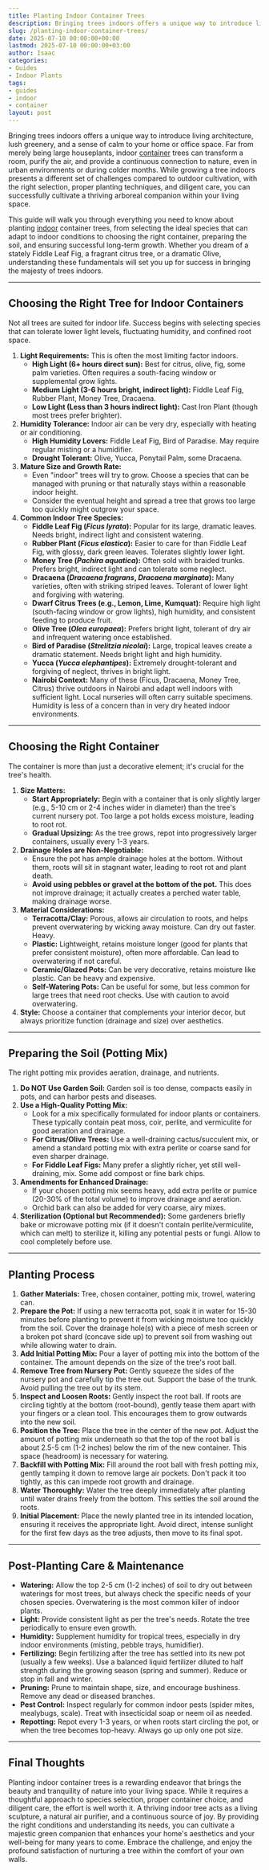 ```yaml
---
title: Planting Indoor Container Trees
description: Bringing trees indoors offers a unique way to introduce living architecture, lush greenery, and a sense of calm to your home or office space.
slug: /planting-indoor-container-trees/
date: 2025-07-10 00:00:00+00:00
lastmod: 2025-07-10 00:00:00+03:00
author: Isaac
categories:
- Guides
- Indoor Plants
tags:
- guides
- indoor
- container
layout: post
---
```

Bringing trees indoors offers a unique way to introduce living architecture, lush greenery, and a sense of calm to your home or office space. Far from merely being large houseplants, indoor [container](https://pestpolicy.com/10-trees-to-grow-in-containers/) trees can transform a room, purify the air, and provide a continuous connection to nature, even in urban environments or during colder months. While growing a tree indoors presents a different set of challenges compared to outdoor cultivation, with the right selection, proper planting techniques, and diligent care, you can successfully cultivate a thriving arboreal companion within your living space.

This guide will walk you through everything you need to know about planting [indoor](https://pestpolicy.com/best-indoor-flea-killer/) container trees, from selecting the ideal species that can adapt to indoor conditions to choosing the right container, preparing the soil, and ensuring successful long-term growth. Whether you dream of a stately Fiddle Leaf Fig, a fragrant citrus tree, or a dramatic Olive, understanding these fundamentals will set you up for success in bringing the majesty of trees indoors.

---

## Choosing the Right Tree for Indoor Containers

Not all trees are suited for indoor life. Success begins with selecting species that can tolerate lower light levels, fluctuating humidity, and confined root space.

1.  **Light Requirements:** This is often the most limiting factor indoors.
    * **High Light (6+ hours direct sun):** Best for citrus, olive, fig, some palm varieties. Often requires a south-facing window or supplemental grow lights.
    * **Medium Light (3-6 hours bright, indirect light):** Fiddle Leaf Fig, Rubber Plant, Money Tree, Dracaena.
    * **Low Light (Less than 3 hours indirect light):** Cast Iron Plant (though most trees prefer brighter).
2.  **Humidity Tolerance:** Indoor air can be very dry, especially with heating or air conditioning.
    * **High Humidity Lovers:** Fiddle Leaf Fig, Bird of Paradise. May require regular misting or a humidifier.
    * **Drought Tolerant:** Olive, Yucca, Ponytail Palm, some Dracaena.
3.  **Mature Size and Growth Rate:**
    * Even "indoor" trees will try to grow. Choose a species that can be managed with pruning or that naturally stays within a reasonable indoor height.
    * Consider the eventual height and spread  a tree that grows too large too quickly might outgrow your space.
4.  **Common Indoor Tree Species:**
    * **Fiddle Leaf Fig (*Ficus lyrata*):** Popular for its large, dramatic leaves. Needs bright, indirect light and consistent watering.
    * **Rubber Plant (*Ficus elastica*):** Easier to care for than Fiddle Leaf Fig, with glossy, dark green leaves. Tolerates slightly lower light.
    * **Money Tree (*Pachira aquatica*):** Often sold with braided trunks. Prefers bright, indirect light and can tolerate some neglect.
    * **Dracaena (*Dracaena fragrans*, *Dracaena marginata*):** Many varieties, often with striking striped leaves. Tolerant of lower light and forgiving with watering.
    * **Dwarf Citrus Trees (e.g., Lemon, Lime, Kumquat):** Require high light (south-facing window or grow lights), high humidity, and consistent feeding to produce fruit.
    * **Olive Tree (*Olea europaea*):** Prefers bright light, tolerant of dry air and infrequent watering once established.
    * **Bird of Paradise (*Strelitzia nicolai*):** Large, tropical leaves create a dramatic statement. Needs bright light and high humidity.
    * **Yucca (*Yucca elephantipes*):** Extremely drought-tolerant and forgiving of neglect, thrives in bright light.
    * **Nairobi Context:** Many of these (Ficus, Dracaena, Money Tree, Citrus) thrive outdoors in Nairobi and adapt well indoors with sufficient light. Local nurseries will often carry suitable specimens. Humidity is less of a concern than in very dry heated indoor environments.

---

## Choosing the Right Container

The container is more than just a decorative element; it's crucial for the tree's health.

1.  **Size Matters:**
    * **Start Appropriately:** Begin with a container that is only slightly larger (e.g., 5-10 cm or 2-4 inches wider in diameter) than the tree's current nursery pot. Too large a pot holds excess moisture, leading to root rot.
    * **Gradual Upsizing:** As the tree grows, repot into progressively larger containers, usually every 1-3 years.
2.  **Drainage Holes are Non-Negotiable:**
    * Ensure the pot has ample drainage holes at the bottom. Without them, roots will sit in stagnant water, leading to root rot and plant death.
    * **Avoid using pebbles or gravel at the bottom of the pot.** This does not improve drainage; it actually creates a perched water table, making drainage worse.
3.  **Material Considerations:**
    * **Terracotta/Clay:** Porous, allows air circulation to roots, and helps prevent overwatering by wicking away moisture. Can dry out faster. Heavy.
    * **Plastic:** Lightweight, retains moisture longer (good for plants that prefer consistent moisture), often more affordable. Can lead to overwatering if not careful.
    * **Ceramic/Glazed Pots:** Can be very decorative, retains moisture like plastic. Can be heavy and expensive.
    * **Self-Watering Pots:** Can be useful for some, but less common for large trees that need root checks. Use with caution to avoid overwatering.
4.  **Style:** Choose a container that complements your interior decor, but always prioritize function (drainage and size) over aesthetics.

---

## Preparing the Soil (Potting Mix)

The right potting mix provides aeration, drainage, and nutrients.

1.  **Do NOT Use Garden Soil:** Garden soil is too dense, compacts easily in pots, and can harbor pests and diseases.
2.  **Use a High-Quality Potting Mix:**
    * Look for a mix specifically formulated for indoor plants or containers. These typically contain peat moss, coir, perlite, and vermiculite for good aeration and drainage.
    * **For Citrus/Olive Trees:** Use a well-draining cactus/succulent mix, or amend a standard potting mix with extra perlite or coarse sand for even sharper drainage.
    * **For Fiddle Leaf Figs:** Many prefer a slightly richer, yet still well-draining, mix. Some add compost or fine bark chips.
3.  **Amendments for Enhanced Drainage:**
    * If your chosen potting mix seems heavy, add extra perlite or pumice (20-30% of the total volume) to improve drainage and aeration.
    * Orchid bark can also be added for very coarse, airy mixes.
4.  **Sterilization (Optional but Recommended):** Some gardeners briefly bake or microwave potting mix (if it doesn't contain perlite/vermiculite, which can melt) to sterilize it, killing any potential pests or fungi. Allow to cool completely before use.

---

## Planting Process

1.  **Gather Materials:** Tree, chosen container, potting mix, trowel, watering can.
2.  **Prepare the Pot:** If using a new terracotta pot, soak it in water for 15-30 minutes before planting to prevent it from wicking moisture too quickly from the soil. Cover the drainage hole(s) with a piece of mesh screen or a broken pot shard (concave side up) to prevent soil from washing out while allowing water to drain.
3.  **Add Initial Potting Mix:** Pour a layer of potting mix into the bottom of the container. The amount depends on the size of the tree's root ball.
4.  **Remove Tree from Nursery Pot:** Gently squeeze the sides of the nursery pot and carefully tip the tree out. Support the base of the trunk. Avoid pulling the tree out by its stem.
5.  **Inspect and Loosen Roots:** Gently inspect the root ball. If roots are circling tightly at the bottom (root-bound), gently tease them apart with your fingers or a clean tool. This encourages them to grow outwards into the new soil.
6.  **Position the Tree:** Place the tree in the center of the new pot. Adjust the amount of potting mix underneath so that the top of the root ball is about 2.5-5 cm (1-2 inches) below the rim of the new container. This space (headroom) is necessary for watering.
7.  **Backfill with Potting Mix:** Fill around the root ball with fresh potting mix, gently tamping it down to remove large air pockets. Don't pack it too tightly, as this can impede root growth and drainage.
8.  **Water Thoroughly:** Water the tree deeply immediately after planting until water drains freely from the bottom. This settles the soil around the roots.
9.  **Initial Placement:** Place the newly planted tree in its intended location, ensuring it receives the appropriate light. Avoid direct, intense sunlight for the first few days as the tree adjusts, then move to its final spot.

---

## Post-Planting Care & Maintenance

* **Watering:** Allow the top 2-5 cm (1-2 inches) of soil to dry out between waterings for most trees, but always check the specific needs of your chosen species. Overwatering is the most common killer of indoor plants.
* **Light:** Provide consistent light as per the tree's needs. Rotate the tree periodically to ensure even growth.
* **Humidity:** Supplement humidity for tropical trees, especially in dry indoor environments (misting, pebble trays, humidifier).
* **Fertilizing:** Begin fertilizing after the tree has settled into its new pot (usually a few weeks). Use a balanced liquid fertilizer diluted to half strength during the growing season (spring and summer). Reduce or stop in fall and winter.
* **Pruning:** Prune to maintain shape, size, and encourage bushiness. Remove any dead or diseased branches.
* **Pest Control:** Inspect regularly for common indoor pests (spider mites, mealybugs, scale). Treat with insecticidal soap or neem oil as needed.
* **Repotting:** Repot every 1-3 years, or when roots start circling the pot, or when the tree becomes top-heavy. Always go up only one pot size.

---

## Final Thoughts

Planting indoor container trees is a rewarding endeavor that brings the beauty and tranquility of nature into your living space. While it requires a thoughtful approach to species selection, proper container choice, and diligent care, the effort is well worth it. A thriving indoor tree acts as a living sculpture, a natural air purifier, and a continuous source of joy. By providing the right conditions and understanding its needs, you can cultivate a majestic green companion that enhances your home's aesthetics and your well-being for many years to come. Embrace the challenge, and enjoy the profound satisfaction of nurturing a tree within the comfort of your own walls.